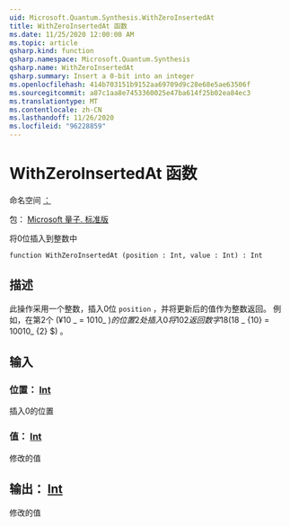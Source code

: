 ```yaml
---
uid: Microsoft.Quantum.Synthesis.WithZeroInsertedAt
title: WithZeroInsertedAt 函数
ms.date: 11/25/2020 12:00:00 AM
ms.topic: article
qsharp.kind: function
qsharp.namespace: Microsoft.Quantum.Synthesis
qsharp.name: WithZeroInsertedAt
qsharp.summary: Insert a 0-bit into an integer
ms.openlocfilehash: 414b703151b9152aa69709d9c28e68e5ae63506f
ms.sourcegitcommit: a87c1aa8e7453360025e47ba614f25b02ea84ec3
ms.translationtype: MT
ms.contentlocale: zh-CN
ms.lasthandoff: 11/26/2020
ms.locfileid: "96228859"
---
```

# <a name="withzeroinsertedat-function"></a>WithZeroInsertedAt 函数

命名空间 [：](xref:Microsoft.Quantum.Synthesis)

包： [Microsoft 量子. 标准版](https://nuget.org/packages/Microsoft.Quantum.Standard)


将0位插入到整数中

```qsharp
function WithZeroInsertedAt (position : Int, value : Int) : Int
```


## <a name="description"></a>描述

此操作采用一个整数，插入0位 `position` ，并将更新后的值作为整数返回。  例如，在第2个 (¥10 _ = 1010_ $) 的位置2处插入0将 {10} {2} 返回数字 18 ($18 _ {10} = 10010_ {2} $) 。

## <a name="input"></a>输入

### <a name="position--int"></a>位置： [Int](xref:microsoft.quantum.lang-ref.int)

插入0的位置


### <a name="value--int"></a>值： [Int](xref:microsoft.quantum.lang-ref.int)

修改的值



## <a name="output--int"></a>输出： [Int](xref:microsoft.quantum.lang-ref.int)

修改的值